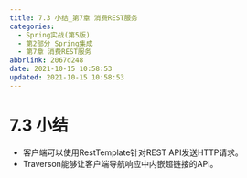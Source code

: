 ```yaml
---
title: 7.3 小结_第7章 消费REST服务
categories:
  - Spring实战(第5版)
  - 第2部分 Spring集成
  - 第7章 消费REST服务
abbrlink: 2067d248
date: 2021-10-15 10:58:53
updated: 2021-10-15 10:58:53
---
```

# 7.3 小结
- 客户端可以使用RestTemplate针对REST API发送HTTP请求。
- Traverson能够让客户端导航响应中内嵌超链接的API。

